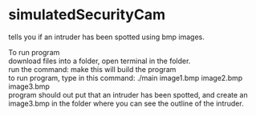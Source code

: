 # simulatedSecurityCam
tells you if an intruder has been spotted using bmp images.


To run program<br />
download files into a folder, open terminal in the folder.<br />
run the command: make
this will build the program<br />
to run program, type in this command: ./main image1.bmp image2.bmp image3.bmp<br />
program should out put that an intruder has been spotted, and create an image3.bmp in the folder where you can see the outline of the intruder.<br />
